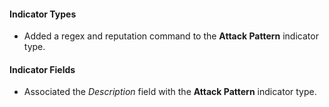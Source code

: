 
#### Indicator Types
- Added a regex and reputation command to the **Attack Pattern** indicator type.
#### Indicator Fields
- Associated the *Description* field with the **Attack Pattern** indicator type.